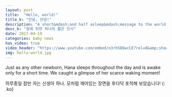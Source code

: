 ```yaml
---
layout: post
title:  "Hello, world!"
title_k: "안녕, 안녕!"
description: "A short&mdash;and half asleep&mdash;message to the world."
desc_k: "잠에 취한 하나의 짧은 인사"
date: 2017-04-19
categories: baby news
has_video: true
video_header: "https://www.youtube.com/embed/o3rhSDQwcCE?rel=0&amp;showinfo=0"
img: hello-world.jpg
---
```

Just as any other newborn, Hana sleeps throughout the day and is awake only for a short time. We caught a glimpse of her scarce waking moment!

하루종일 잠만 자는 신생아 하나. 모처럼 깨어있는 장면을 후다닥 포착해 보았습니다!
{: .ko}
